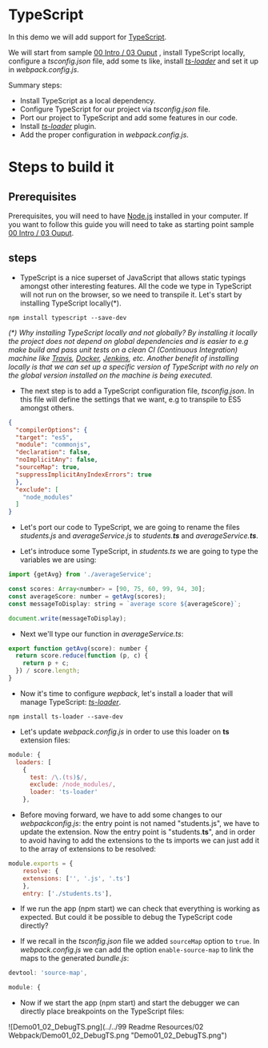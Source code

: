 # TypeScript

In this demo we will add support for [TypeScript](https://www.typescriptlang.org/).

We will start from sample
[00 Intro / 03 Ouput](https://github.com/Lemoncode/webpack-1.x-by-sample/tree/master/00%20Intro/03%20Output)
, install TypeScript locally, configure a *tsconfig.json* file, add some ts like,
install [*ts-loader*](https://github.com/TypeStrong/ts-loader)
and set it up in *webpack.config.js*.

Summary steps:
 - Install TypeScript as a local dependency.
 - Configure TypeScript for our project via *tsconfig.json* file.
 - Port our project to TypeScript and add some features in our code.
 - Install [*ts-loader*](https://github.com/TypeStrong/ts-loader) plugin.
 - Add the proper configuration in *webpack.config.js*.


# Steps to build it

## Prerequisites

Prerequisites, you will need to have [Node.js](https://nodejs.org) installed in your
computer. If you want to follow this guide you will need to take as starting point 
sample [00 Intro / 03 Ouput](https://github.com/Lemoncode/webpack-1.x-by-sample/tree/master/00%20Intro/03%20Output).

## steps

- TypeScript is a nice superset of JavaScript that allows static typings amongst
other interesting features. All the code we type in TypeScript will not run on the
browser, so we need to transpile it. Let's start by installing TypeScript locally(*).

```
npm install typescript --save-dev
```

_(*) Why installing TypeScript locally and not globally? By installing it locally the 
project does not depend on global dependencies and is easier to e.g make build and pass
unit tests on a clean CI (Continuous Integration) machine like [Travis](https://travis-ci.org/),
[Docker](https://www.docker.com/), [Jenkins](https://jenkins.io/), etc.
Another benefit of installing locally is that we can set up a specific version of 
TypeScript with no rely on the global version installed on the machine
is being executed._

- The next step is to add a TypeScript configuration file, *tsconfig.json*.
In this file will define the settings that we want, e.g to transpile to ES5 amongst others.

```json
{
  "compilerOptions": {
  "target": "es5",
  "module": "commonjs",
  "declaration": false,
  "noImplicitAny": false,      
  "sourceMap": true,
  "suppressImplicitAnyIndexErrors": true
  },
  "exclude": [
    "node_modules"
  ]
}
```

- Let's port our code to TypeScript, we are going to rename the files *students.js*
and *averageService.js* to _students.**ts**_ and _averageService.**ts**_.

- Let's introduce some TypeScript, in *students.ts* we are going to type the
variables we are using:

```javascript
import {getAvg} from './averageService';

const scores: Array<number> = [90, 75, 60, 99, 94, 30];
const averageScore: number = getAvg(scores);
const messageToDisplay: string = `average score ${averageScore}`;

document.write(messageToDisplay);
```

- Next we'll type our function in *averageService.ts*:

```javascript
export function getAvg(score): number {
  return score.reduce(function (p, c) {
    return p + c;
  }) / score.length;
}
```

- Now it's time to configure *wepback*, let's install a loader that will manage
TypeScript: [*ts-loader*](https://github.com/TypeStrong/ts-loader).

```
npm install ts-loader --save-dev
```

- Let's update *webpack.config.js* in order to use this loader on **ts** extension files:

```javascript
module: {
  loaders: [
    {
      test: /\.(ts)$/,
      exclude: /node_modules/,
      loader: 'ts-loader'
    },
```

- Before moving forward, we have to add some changes to our *webpackconfig.js*: the
entry point is not named "students.js", we have to update the extension. Now the
entry point is "students.**ts**", and in order to avoid having to add the extensions
to the ts imports we can just add it to the array of extensions to be resolved:

```javascript
module.exports = {
	resolve: {
    extensions: ['', '.js', '.ts']
	},
	entry: ['./students.ts'],
```

- If we run the app (npm start) we can check that everything is working as expected.
But could it be possible to debug the TypeScript code directly?

- If we recall in the *tsconfig.json* file we added `sourceMap` option to `true`.
In *webpack.config.js* we can add the option `enable-source-map`
to link the maps to the generated *bundle.js*:

```javascript
devtool: 'source-map',

module: {
```

- Now if we start the app (npm start) and start the debugger we can directly
place breakpoints on the TypeScript files:

![Demo01_02_DebugTS.png](../../99 Readme Resources/02 Webpack/Demo01_02_DebugTS.png "Demo01_02_DebugTS.png")
